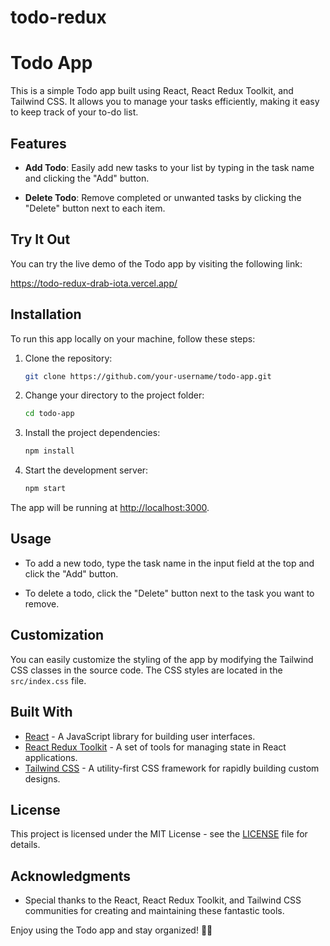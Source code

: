 # todo-redux
# Todo App

This is a simple Todo app built using React, React Redux Toolkit, and Tailwind CSS. It allows you to manage your tasks efficiently, making it easy to keep track of your to-do list.



## Features

- **Add Todo**: Easily add new tasks to your list by typing in the task name and clicking the "Add" button.

- **Delete Todo**: Remove completed or unwanted tasks by clicking the "Delete" button next to each item.

## Try It Out

You can try the live demo of the Todo app by visiting the following link:

https://todo-redux-drab-iota.vercel.app/

## Installation

To run this app locally on your machine, follow these steps:

1. Clone the repository:

   ```bash
   git clone https://github.com/your-username/todo-app.git
   ```

2. Change your directory to the project folder:

   ```bash
   cd todo-app
   ```

3. Install the project dependencies:

   ```bash
   npm install
   ```

4. Start the development server:

   ```bash
   npm start
   ```

The app will be running at [http://localhost:3000](http://localhost:3000).

## Usage

- To add a new todo, type the task name in the input field at the top and click the "Add" button.

- To delete a todo, click the "Delete" button next to the task you want to remove.

## Customization

You can easily customize the styling of the app by modifying the Tailwind CSS classes in the source code. The CSS styles are located in the `src/index.css` file.

## Built With

- [React](https://reactjs.org/) - A JavaScript library for building user interfaces.
- [React Redux Toolkit](https://redux-toolkit.js.org/) - A set of tools for managing state in React applications.
- [Tailwind CSS](https://tailwindcss.com/) - A utility-first CSS framework for rapidly building custom designs.

## License

This project is licensed under the MIT License - see the [LICENSE](LICENSE) file for details.

## Acknowledgments

- Special thanks to the React, React Redux Toolkit, and Tailwind CSS communities for creating and maintaining these fantastic tools.

Enjoy using the Todo app and stay organized! 📝🚀
